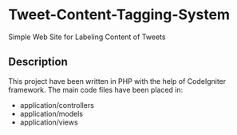 # Tweet-Content-Tagging-System
Simple Web Site for Labeling Content of Tweets

## Description
This project have been written in PHP with the help of CodeIgniter framework. The main code files have been placed in: 
- application/controllers
- application/models
- application/views
